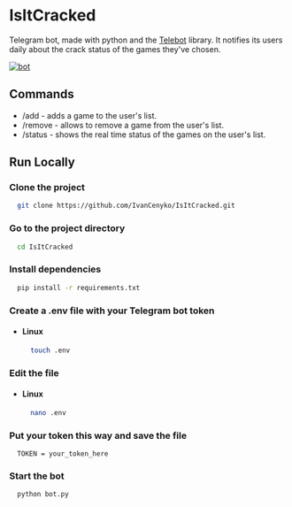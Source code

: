 
# IsItCracked

Telegram bot, made with python and the [Telebot](https://github.com/eternnoir/pyTelegramBotAPI) library. It notifies its users daily about the crack status of the games they've chosen.

[![bot](https://img.shields.io/badge/chat%20with%20the%20bot-1DA1F2?style=for-the-badge&logo=telegram&logoColor=white)](https://t.me/is_it_cracked_bot)




## Commands
- /add <game> - adds a game to the user's list.
- /remove - allows to remove a game from the user's list.
- /status - shows the real time status of the games on the user's list.



## Run Locally

### Clone the project

```bash
  git clone https://github.com/IvanCenyko/IsItCracked.git
```

### Go to the project directory

```bash
  cd IsItCracked
```

### Install dependencies

```bash
  pip install -r requirements.txt
```

### Create a .env file with your Telegram bot token

- #### Linux
  ```bash
    touch .env
  ```

### Edit the file

- #### Linux
  ```bash
    nano .env
  ```

### Put your token this way and save the file

```env
  TOKEN = your_token_here
```

### Start the bot

```bash
  python bot.py
```
